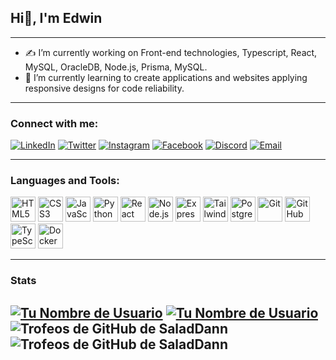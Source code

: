 ## Hi👋, I'm Edwin
---
* ✍️  I’m currently working on Front-end technologies, Typescript, React, MySQL, OracleDB, Node.js, Prisma, MySQL.
* 🌱 I’m currently learning to create applications and websites applying responsive designs for code reliability.
---

### Connect with me:
[![LinkedIn](https://img.shields.io/badge/LinkedIn-0077B5?style=for-the-badge&logo=linkedin&logoColor=white)](https://www.linkedin.com/in/edwin-quishpi-767a62335/)
[![Twitter](https://img.shields.io/badge/Twitter-1DA1F2?style=for-the-badge&logo=twitter&logoColor=white)](https://twitter.com/Salad_Dann)
[![Instagram](https://img.shields.io/badge/Instagram-E4405F?style=for-the-badge&logo=instagram&logoColor=white)](https://www.instagram.com/salad_dann/)
[![Facebook](https://img.shields.io/badge/Facebook-1877F2?style=for-the-badge&logo=facebook&logoColor=white)](https://www.facebook.com/edwin.quishpi.3/)
[![Discord](https://img.shields.io/badge/Discord-5865F2?style=for-the-badge&logo=discord&logoColor=white)](https://discord.gg/salad_dann/)
[![Email](https://img.shields.io/badge/Email-D14836?style=for-the-badge&logo=gmail&logoColor=white)](mailto:edwinquishpi.2@gmail.com)

---
### Languages and Tools:
<p align="left">
  <img src="https://cdn.jsdelivr.net/gh/devicons/devicon/icons/html5/html5-original.svg" alt="HTML5" width="40" height="40"/>
  <img src="https://cdn.jsdelivr.net/gh/devicons/devicon/icons/css3/css3-original.svg" alt="CSS3" width="40" height="40"/>
  <img src="https://cdn.jsdelivr.net/gh/devicons/devicon/icons/javascript/javascript-original.svg" alt="JavaScript" width="40" height="40"/>
  <img src="https://cdn.jsdelivr.net/gh/devicons/devicon/icons/python/python-original.svg" alt="Python" width="40" height="40"/>
  <img src="https://cdn.jsdelivr.net/gh/devicons/devicon/icons/react/react-original.svg" alt="React" width="40" height="40"/>
  <img src="https://cdn.jsdelivr.net/gh/devicons/devicon/icons/nodejs/nodejs-original.svg" alt="Node.js" width="40" height="40"/>
  <img src="https://cdn.jsdelivr.net/gh/devicons/devicon/icons/express/express-original.svg" alt="Express.js" width="40" height="40"/>
  <img src="https://cdn.jsdelivr.net/gh/devicons/devicon/icons/tailwindcss/tailwindcss-original.svg" alt="Tailwind CSS" width="40" height="40"/>
  <img src="https://cdn.jsdelivr.net/gh/devicons/devicon/icons/postgresql/postgresql-original.svg" alt="PostgreSQL" width="40" height="40"/>
  <img src="https://cdn.jsdelivr.net/gh/devicons/devicon/icons/git/git-original.svg" alt="Git" width="40" height="40"/>
  <img src="https://cdn.jsdelivr.net/gh/devicons/devicon/icons/github/github-original.svg" alt="GitHub" width="40" height="40"/>
  <img src="https://cdn.jsdelivr.net/gh/devicons/devicon/icons/typescript/typescript-original.svg" alt="TypeScript" width="40" height="40"/>
  <img src="https://cdn.jsdelivr.net/gh/devicons/devicon/icons/docker/docker-original.svg" alt="Docker" width="40" height="40"/>
</p>
    
---
### Stats

[![Tu Nombre de Usuario](https://github-readme-stats.vercel.app/api/top-langs/?username=SaladDann&layout=compact&theme=dark)](https://github.com/SaladDann)
[![Tu Nombre de Usuario](https://github-readme-stats.vercel.app/api?username=SaladDann&show_icons=true&theme=dark&rank_icon=percentile)](https://github.com/SaladDann) 
<img src="https://github-profile-trophy.vercel.app/?username=SaladDann&theme=dark_dimmed&no-bg=true&no-frame=true" alt="Trofeos de GitHub de SaladDann"/><img src="https://github-profile-trophy.vercel.app/?username=SaladDann&theme=dark_dimmed&no-bg=true&no-frame=true" alt="Trofeos de GitHub de SaladDann"/>
---

